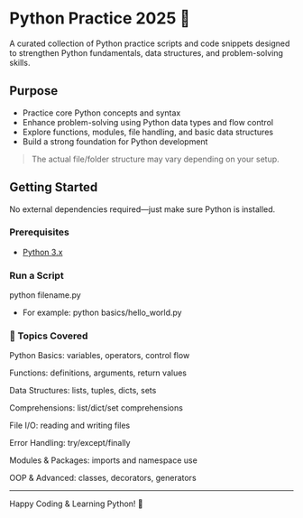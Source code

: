 # Python Practice 2025 🐍

A curated collection of Python practice scripts and code snippets designed to strengthen Python fundamentals, data structures, and problem-solving skills.

## Purpose

- Practice core Python concepts and syntax  
- Enhance problem-solving using Python data types and flow control  
- Explore functions, modules, file handling, and basic data structures  
- Build a strong foundation for Python development

> The actual file/folder structure may vary depending on your setup.

## Getting Started

No external dependencies required—just make sure Python is installed.

### Prerequisites

- [Python 3.x](https://www.python.org/downloads/)

### Run a Script

python filename.py

- For example: python basics/hello_world.py

### 📌 Topics Covered
Python Basics: variables, operators, control flow

Functions: definitions, arguments, return values

Data Structures: lists, tuples, dicts, sets

Comprehensions: list/dict/set comprehensions

File I/O: reading and writing files

Error Handling: try/except/finally

Modules & Packages: imports and namespace use

OOP & Advanced: classes, decorators, generators

---
Happy Coding & Learning Python! 🚀

